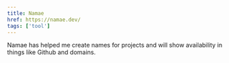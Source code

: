 ```yaml
---
title: Namae
href: https://namae.dev/
tags: ['tool']
---
```


Namae has helped me create names for projects and will show availability in things like Github and domains.
